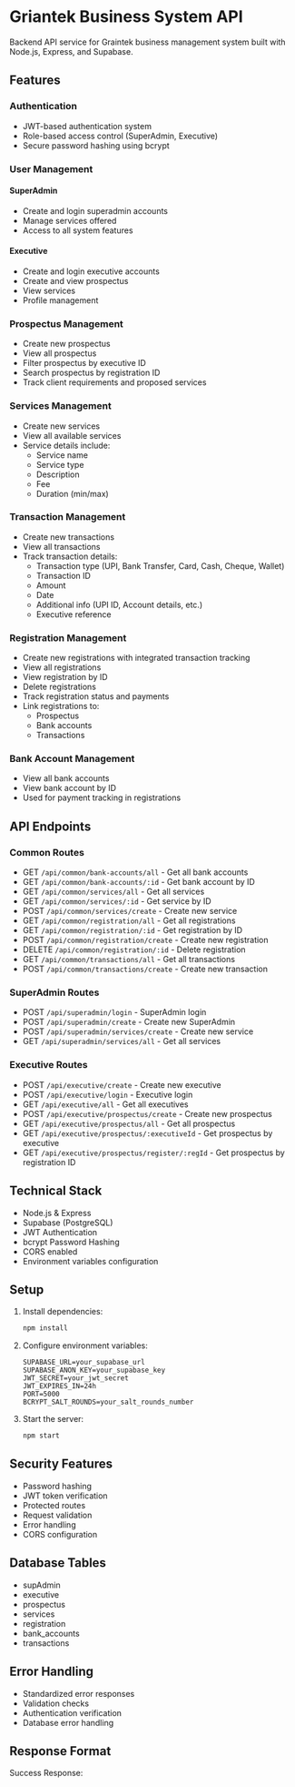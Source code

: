 # Griantek Business System API

Backend API service for Graintek business management system built with Node.js, Express, and Supabase.

## Features

### Authentication
- JWT-based authentication system
- Role-based access control (SuperAdmin, Executive)
- Secure password hashing using bcrypt

### User Management
#### SuperAdmin
- Create and login superadmin accounts
- Manage services offered
- Access to all system features

#### Executive
- Create and login executive accounts
- Create and view prospectus
- View services
- Profile management

### Prospectus Management
- Create new prospectus
- View all prospectus
- Filter prospectus by executive ID
- Search prospectus by registration ID
- Track client requirements and proposed services

### Services Management
- Create new services
- View all available services
- Service details include:
  - Service name
  - Service type
  - Description
  - Fee
  - Duration (min/max)

### Transaction Management
- Create new transactions
- View all transactions
- Track transaction details:
  - Transaction type (UPI, Bank Transfer, Card, Cash, Cheque, Wallet)
  - Transaction ID
  - Amount
  - Date
  - Additional info (UPI ID, Account details, etc.)
  - Executive reference

### Registration Management
- Create new registrations with integrated transaction tracking
- View all registrations
- View registration by ID
- Delete registrations
- Track registration status and payments
- Link registrations to:
  - Prospectus
  - Bank accounts
  - Transactions

### Bank Account Management
- View all bank accounts
- View bank account by ID
- Used for payment tracking in registrations

## API Endpoints

### Common Routes
- GET `/api/common/bank-accounts/all` - Get all bank accounts
- GET `/api/common/bank-accounts/:id` - Get bank account by ID
- GET `/api/common/services/all` - Get all services
- GET `/api/common/services/:id` - Get service by ID
- POST `/api/common/services/create` - Create new service
- GET `/api/common/registration/all` - Get all registrations
- GET `/api/common/registration/:id` - Get registration by ID
- POST `/api/common/registration/create` - Create new registration
- DELETE `/api/common/registration/:id` - Delete registration
- GET `/api/common/transactions/all` - Get all transactions
- POST `/api/common/transactions/create` - Create new transaction

### SuperAdmin Routes
- POST `/api/superadmin/login` - SuperAdmin login
- POST `/api/superadmin/create` - Create new SuperAdmin
- POST `/api/superadmin/services/create` - Create new service
- GET `/api/superadmin/services/all` - Get all services

### Executive Routes
- POST `/api/executive/create` - Create new executive
- POST `/api/executive/login` - Executive login
- GET `/api/executive/all` - Get all executives
- POST `/api/executive/prospectus/create` - Create new prospectus
- GET `/api/executive/prospectus/all` - Get all prospectus
- GET `/api/executive/prospectus/:executiveId` - Get prospectus by executive
- GET `/api/executive/prospectus/register/:regId` - Get prospectus by registration ID

## Technical Stack
- Node.js & Express
- Supabase (PostgreSQL)
- JWT Authentication
- bcrypt Password Hashing
- CORS enabled
- Environment variables configuration

## Setup
1. Install dependencies:
   ```bash
   npm install
   ```

2. Configure environment variables:
   ```env
   SUPABASE_URL=your_supabase_url
   SUPABASE_ANON_KEY=your_supabase_key
   JWT_SECRET=your_jwt_secret
   JWT_EXPIRES_IN=24h
   PORT=5000
   BCRYPT_SALT_ROUNDS=your_salt_rounds_number
   ```

3. Start the server:
   ```bash
   npm start
   ```

## Security Features
- Password hashing
- JWT token verification
- Protected routes
- Request validation
- Error handling
- CORS configuration

## Database Tables
- supAdmin
- executive
- prospectus
- services
- registration
- bank_accounts
- transactions

## Error Handling
- Standardized error responses
- Validation checks
- Authentication verification
- Database error handling

## Response Format
Success Response:
